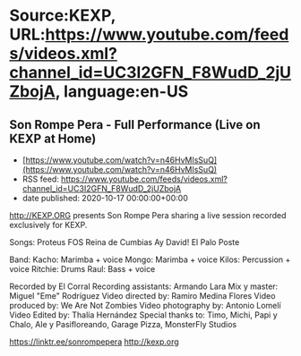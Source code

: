 # Source:KEXP, URL:https://www.youtube.com/feeds/videos.xml?channel_id=UC3I2GFN_F8WudD_2jUZbojA, language:en-US

## Son Rompe Pera - Full Performance (Live on KEXP at Home)
 - [https://www.youtube.com/watch?v=n46HvMIsSuQ](https://www.youtube.com/watch?v=n46HvMIsSuQ)
 - RSS feed: https://www.youtube.com/feeds/videos.xml?channel_id=UC3I2GFN_F8WudD_2jUZbojA
 - date published: 2020-10-17 00:00:00+00:00

http://KEXP.ORG presents Son Rompe Pera sharing a live session recorded exclusively for KEXP.

Songs:
Proteus
FOS
Reina de Cumbias
Ay David!
El Palo Poste

Band:
Kacho: Marimba + voice
Mongo: Marimba + voice
Kilos: Percussion + voice
Ritchie: Drums
Raul: Bass + voice

Recorded by El Corral
Recording assistants: Armando Lara
Mix y master: Miguel "Eme" Rodríguez
Video directed by: Ramiro Medina Flores
Video produced by: We Are Not Zombies
Video photography by: Antonio Lomelí
Video Edited by: Thalía Hernández Special thanks to: Timo, Michi, Papi y Chalo, Ale y Pasifloreando, Garage Pizza, MonsterFly Studios

https://linktr.ee/sonrompepera
http://kexp.org

